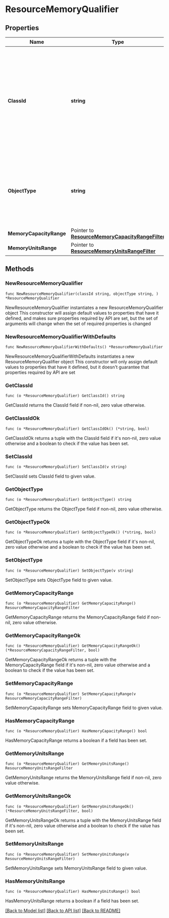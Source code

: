 # ResourceMemoryQualifier

## Properties

Name | Type | Description | Notes
------------ | ------------- | ------------- | -------------
**ClassId** | **string** | The fully-qualified name of the instantiated, concrete type. This property is used as a discriminator to identify the type of the payload when marshaling and unmarshaling data. | [default to "resource.MemoryQualifier"]
**ObjectType** | **string** | The fully-qualified name of the instantiated, concrete type. The value should be the same as the &#39;ClassId&#39; property. | [default to "resource.MemoryQualifier"]
**MemoryCapacityRange** | Pointer to [**ResourceMemoryCapacityRangeFilter**](ResourceMemoryCapacityRangeFilter.md) |  | [optional] 
**MemoryUnitsRange** | Pointer to [**ResourceMemoryUnitsRangeFilter**](ResourceMemoryUnitsRangeFilter.md) |  | [optional] 

## Methods

### NewResourceMemoryQualifier

`func NewResourceMemoryQualifier(classId string, objectType string, ) *ResourceMemoryQualifier`

NewResourceMemoryQualifier instantiates a new ResourceMemoryQualifier object
This constructor will assign default values to properties that have it defined,
and makes sure properties required by API are set, but the set of arguments
will change when the set of required properties is changed

### NewResourceMemoryQualifierWithDefaults

`func NewResourceMemoryQualifierWithDefaults() *ResourceMemoryQualifier`

NewResourceMemoryQualifierWithDefaults instantiates a new ResourceMemoryQualifier object
This constructor will only assign default values to properties that have it defined,
but it doesn't guarantee that properties required by API are set

### GetClassId

`func (o *ResourceMemoryQualifier) GetClassId() string`

GetClassId returns the ClassId field if non-nil, zero value otherwise.

### GetClassIdOk

`func (o *ResourceMemoryQualifier) GetClassIdOk() (*string, bool)`

GetClassIdOk returns a tuple with the ClassId field if it's non-nil, zero value otherwise
and a boolean to check if the value has been set.

### SetClassId

`func (o *ResourceMemoryQualifier) SetClassId(v string)`

SetClassId sets ClassId field to given value.


### GetObjectType

`func (o *ResourceMemoryQualifier) GetObjectType() string`

GetObjectType returns the ObjectType field if non-nil, zero value otherwise.

### GetObjectTypeOk

`func (o *ResourceMemoryQualifier) GetObjectTypeOk() (*string, bool)`

GetObjectTypeOk returns a tuple with the ObjectType field if it's non-nil, zero value otherwise
and a boolean to check if the value has been set.

### SetObjectType

`func (o *ResourceMemoryQualifier) SetObjectType(v string)`

SetObjectType sets ObjectType field to given value.


### GetMemoryCapacityRange

`func (o *ResourceMemoryQualifier) GetMemoryCapacityRange() ResourceMemoryCapacityRangeFilter`

GetMemoryCapacityRange returns the MemoryCapacityRange field if non-nil, zero value otherwise.

### GetMemoryCapacityRangeOk

`func (o *ResourceMemoryQualifier) GetMemoryCapacityRangeOk() (*ResourceMemoryCapacityRangeFilter, bool)`

GetMemoryCapacityRangeOk returns a tuple with the MemoryCapacityRange field if it's non-nil, zero value otherwise
and a boolean to check if the value has been set.

### SetMemoryCapacityRange

`func (o *ResourceMemoryQualifier) SetMemoryCapacityRange(v ResourceMemoryCapacityRangeFilter)`

SetMemoryCapacityRange sets MemoryCapacityRange field to given value.

### HasMemoryCapacityRange

`func (o *ResourceMemoryQualifier) HasMemoryCapacityRange() bool`

HasMemoryCapacityRange returns a boolean if a field has been set.

### GetMemoryUnitsRange

`func (o *ResourceMemoryQualifier) GetMemoryUnitsRange() ResourceMemoryUnitsRangeFilter`

GetMemoryUnitsRange returns the MemoryUnitsRange field if non-nil, zero value otherwise.

### GetMemoryUnitsRangeOk

`func (o *ResourceMemoryQualifier) GetMemoryUnitsRangeOk() (*ResourceMemoryUnitsRangeFilter, bool)`

GetMemoryUnitsRangeOk returns a tuple with the MemoryUnitsRange field if it's non-nil, zero value otherwise
and a boolean to check if the value has been set.

### SetMemoryUnitsRange

`func (o *ResourceMemoryQualifier) SetMemoryUnitsRange(v ResourceMemoryUnitsRangeFilter)`

SetMemoryUnitsRange sets MemoryUnitsRange field to given value.

### HasMemoryUnitsRange

`func (o *ResourceMemoryQualifier) HasMemoryUnitsRange() bool`

HasMemoryUnitsRange returns a boolean if a field has been set.


[[Back to Model list]](../README.md#documentation-for-models) [[Back to API list]](../README.md#documentation-for-api-endpoints) [[Back to README]](../README.md)


